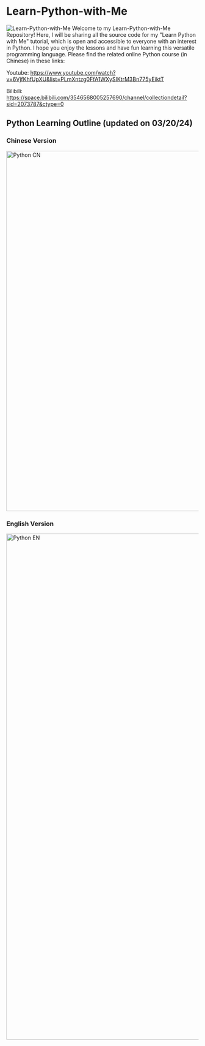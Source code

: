 # Learn-Python-with-Me
![Learn-Python-with-Me](https://socialify.git.ci/XingshengXu/Learn-Python-with-Me/image?description=1&font=Inter&language=1&logo=https%3A%2F%2Fcyberhongtu.files.wordpress.com%2F2023%2F03%2Fcyberhongtu-logo-4.png%3Fresize%3D668%252C668&name=1&pattern=Signal&theme=Auto)
Welcome to my Learn-Python-with-Me Repository! Here, I will be sharing all the source code for my "Learn Python with Me" tutorial, which is open and accessible to everyone with an interest in Python. I hope you enjoy the lessons and have fun learning this versatile programming language. Please find the related online Python course (in Chinese) in these links: 

Youtube: https://www.youtube.com/watch?v=6VjfKhfUpXU&list=PLmXntzg0FfA1WXySIKtrM3Bn775yEiktT

Bilibili: https://space.bilibili.com/3546568005257690/channel/collectiondetail?sid=2073787&ctype=0

## Python Learning Outline (updated on 03/20/24)
### Chinese Version
<img width="941" alt="Python CN" src="https://github.com/XingshengXu/Learn-Python-with-Me/assets/125934684/02747303-5e37-4b8d-8cae-4bc8b271455f">


### English Version
<img width="1322" alt="Python EN" src="https://github.com/XingshengXu/Learn-Python-with-Me/assets/125934684/2c1eaf2c-67ac-4b71-a070-5cd98846243d">
